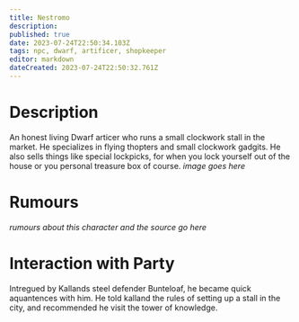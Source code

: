 ```yaml
---
title: Nestromo
description: 
published: true
date: 2023-07-24T22:50:34.103Z
tags: npc, dwarf, artificer, shopkeeper
editor: markdown
dateCreated: 2023-07-24T22:50:32.761Z
---
```


# Description
An honest living Dwarf articer who runs a small clockwork stall in the market. He specializes in flying thopters and small clockwork gadgits. He also sells things like special lockpicks, for when you lock yourself out of the house or you personal treasure box of course. 
*image goes here*

# Rumours
*rumours about this character and the source go here*

# Interaction with Party
Intregued by Kallands steel defender Bunteloaf, he became quick aquantences with him. He told kalland the rules of setting up a stall in the city, and recommended he visit the tower of knowledge.